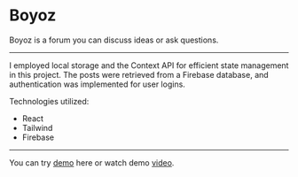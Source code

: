 <h1>Boyoz</h1>
Boyoz is a forum you can discuss ideas
or ask questions.
<hr>
I employed local storage and the Context API for
efficient state management in this project. The
posts were retrieved from a Firebase database,
and authentication was implemented for user
logins.


Technologies utilized: 
* React
* Tailwind
* Firebase
<hr>
You can try <a href="https://boyoz.netlify.app/" target="_blank" >demo</a> here or watch demo <a href="https://www.youtube.com/watch?v=BJjt7sxEV-g" target="_blank">video</a>.
